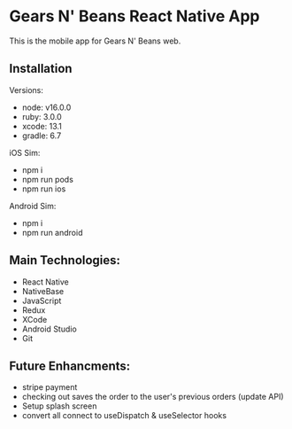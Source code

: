 # Gears N' Beans React Native App

This is the mobile app for Gears N' Beans web.

## Installation

Versions:

- node: v16.0.0
- ruby: 3.0.0
- xcode: 13.1
- gradle: 6.7

iOS Sim:

- npm i
- npm run pods
- npm run ios

Android Sim:

- npm i
- npm run android

## Main Technologies:

- React Native
- NativeBase
- JavaScript
- Redux
- XCode
- Android Studio
- Git

## Future Enhancments:

- stripe payment
- checking out saves the order to the user's previous orders (update API)
- Setup splash screen
- convert all connect to useDispatch & useSelector hooks
